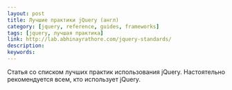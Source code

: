 ```yaml
---
layout: post
title: Лучшие практики jQuery (англ)
category: [jquery, reference, guides, frameworks]
tags: [jquery, лучшая практика]
link: http://lab.abhinayrathore.com/jquery-standards/
description:
keywords:
---
```


<p>Статья со списком лучших практик использования jQuery. Настоятельно рекомендуется всем, кто использует jQuery.</p>
